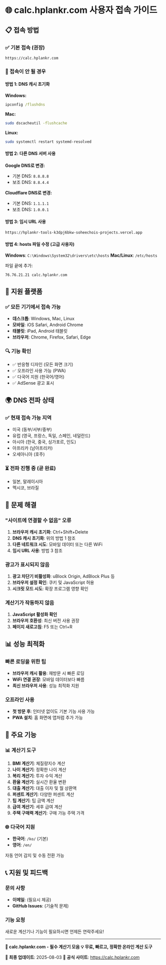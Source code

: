 # 🌐 calc.hplankr.com 사용자 접속 가이드

## 📋 접속 방법

### ✅ 기본 접속 (권장)
```
https://calc.hplankr.com
```

### 🔄 접속이 안 될 경우

#### 방법 1: DNS 캐시 초기화
**Windows:**
```cmd
ipconfig /flushdns
```

**Mac:**
```bash
sudo dscacheutil -flushcache
```

**Linux:**
```bash
sudo systemctl restart systemd-resolved
```

#### 방법 2: 다른 DNS 서버 사용
**Google DNS로 변경:**
- 기본 DNS: `8.8.8.8`
- 보조 DNS: `8.8.4.4`

**Cloudflare DNS로 변경:**
- 기본 DNS: `1.1.1.1`
- 보조 DNS: `1.0.0.1`

#### 방법 3: 임시 URL 사용
```
https://hplankr-tools-k3dpj6bkw-soheechois-projects.vercel.app
```

#### 방법 4: hosts 파일 수정 (고급 사용자)
**Windows**: `C:\Windows\System32\drivers\etc\hosts`
**Mac/Linux**: `/etc/hosts`

파일 끝에 추가:
```
76.76.21.21 calc.hplankr.com
```

## 📱 지원 플랫폼

### ✅ 모든 기기에서 접속 가능
- **데스크톱**: Windows, Mac, Linux
- **모바일**: iOS Safari, Android Chrome
- **태블릿**: iPad, Android 태블릿
- **브라우저**: Chrome, Firefox, Safari, Edge

### 🔍 기능 확인
- ✅ 반응형 디자인 (모든 화면 크기)
- ✅ 오프라인 사용 가능 (PWA)
- ✅ 다국어 지원 (한국어/영어)
- ✅ AdSense 광고 표시

## 🌍 DNS 전파 상태

### ✅ 현재 접속 가능 지역
- 미국 (동부/서부/중부)
- 유럽 (영국, 프랑스, 독일, 스페인, 네덜란드)
- 아시아 (한국, 중국, 싱가포르, 인도)
- 아프리카 (남아프리카)
- 오세아니아 (호주)

### ⏳ 전파 진행 중 (곧 완료)
- 일본, 말레이시아
- 멕시코, 브라질

## 🚨 문제 해결

### "사이트에 연결할 수 없음" 오류
1. **브라우저 캐시 초기화**: Ctrl+Shift+Delete
2. **DNS 캐시 초기화**: 위의 방법 1 참조
3. **다른 네트워크 시도**: 모바일 데이터 또는 다른 WiFi
4. **임시 URL 사용**: 방법 3 참조

### 광고가 표시되지 않음
1. **광고 차단기 비활성화**: uBlock Origin, AdBlock Plus 등
2. **브라우저 설정 확인**: 쿠키 및 JavaScript 허용
3. **시크릿 모드 시도**: 확장 프로그램 영향 확인

### 계산기가 작동하지 않음
1. **JavaScript 활성화 확인**
2. **브라우저 호환성**: 최신 버전 사용 권장
3. **페이지 새로고침**: F5 또는 Ctrl+R

## 📊 성능 최적화

### 빠른 로딩을 위한 팁
- **브라우저 캐시 활용**: 재방문 시 빠른 로딩
- **WiFi 연결 권장**: 모바일 데이터보다 빠름
- **최신 브라우저 사용**: 성능 최적화 지원

### 오프라인 사용
- **첫 방문 후**: 인터넷 없이도 기본 기능 사용 가능
- **PWA 설치**: 홈 화면에 앱처럼 추가 가능

## 🎯 주요 기능

### 📊 계산기 도구
1. **BMI 계산기**: 체질량지수 계산
2. **나이 계산기**: 정확한 나이 계산
3. **복리 계산기**: 투자 수익 계산
4. **환율 계산기**: 실시간 환율 변환
5. **대출 계산기**: 대출 이자 및 월 상환액
6. **퍼센트 계산기**: 다양한 퍼센트 계산
7. **팁 계산기**: 팁 금액 계산
8. **급여 계산기**: 세후 급여 계산
9. **주택 구매력 계산기**: 구매 가능 주택 가격

### 🌐 다국어 지원
- **한국어**: `/ko/` (기본)
- **영어**: `/en/`

자동 언어 감지 및 수동 전환 가능

## 📞 지원 및 피드백

### 문의 사항
- **이메일**: (필요시 제공)
- **GitHub Issues**: (기술적 문제)

### 기능 요청
새로운 계산기나 기능이 필요하시면 언제든 연락주세요!

---

**🎉 calc.hplankr.com - 필수 계산기 모음**
**💡 무료, 빠르고, 정확한 온라인 계산 도구**

**📅 최종 업데이트**: 2025-08-03
**🔗 공식 사이트**: https://calc.hplankr.com